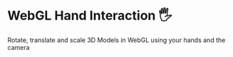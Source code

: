 # WebGL Hand Interaction 🖐
Rotate, translate and scale 3D Models in WebGL using your hands and the camera
